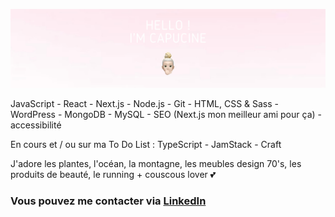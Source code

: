 ![Banner](https://github.com/capucinemahe/capucinemahe/blob/main/avatarGitHub.png?raw=true)

JavaScript - React - Next.js - Node.js - Git - HTML, CSS & Sass - WordPress - MongoDB - MySQL - SEO (Next.js mon meilleur ami pour ça) - accessibilité

En cours et / ou sur ma To Do List :
TypeScript - JamStack - Craft

J'adore les plantes, l'océan, la montagne, les meubles design 70's, les produits de beauté, le running + couscous lover 💕

### Vous pouvez me contacter via [LinkedIn](https://www.linkedin.com/in/capucinemahe/)
